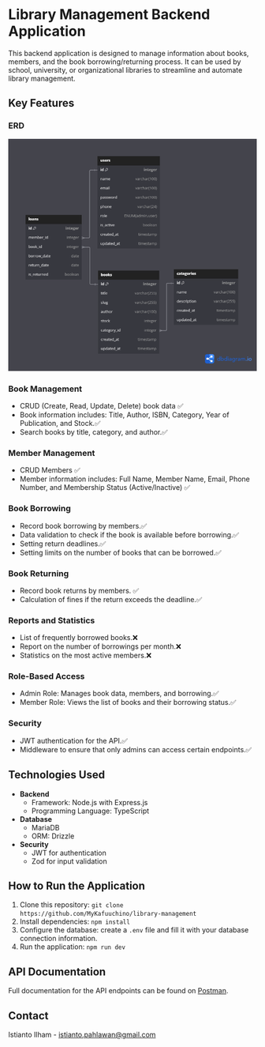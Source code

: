 # Library Management Backend Application

This backend application is designed to manage information about books, members, and the book borrowing/returning process. It can be used by school, university, or organizational libraries to streamline and automate library management.

## Key Features

### ERD

![ERD IMAGE](images/erd.png)

### Book Management

*   CRUD (Create, Read, Update, Delete) book data ✅
*   Book information includes: Title, Author, ISBN, Category, Year of Publication, and Stock.✅
*   Search books by title, category, and author.✅

### Member Management

*   CRUD Members ✅
*   Member information includes: Full Name, Member Name, Email, Phone Number, and Membership Status (Active/Inactive) ✅

### Book Borrowing

*   Record book borrowing by members.✅
*   Data validation to check if the book is available before borrowing.✅
*   Setting return deadlines.✅
*   Setting limits on the number of books that can be borrowed.✅

### Book Returning

*   Record book returns by members. ✅
*   Calculation of fines if the return exceeds the deadline.✅

### Reports and Statistics

*   List of frequently borrowed books.❌
*   Report on the number of borrowings per month.❌
*   Statistics on the most active members.❌

### Role-Based Access

*   Admin Role: Manages book data, members, and borrowing.✅
*   Member Role: Views the list of books and their borrowing status.✅

### Security

*   JWT authentication for the API.✅
*   Middleware to ensure that only admins can access certain endpoints.✅

## Technologies Used

*   **Backend**
    *   Framework: Node.js with Express.js
    *   Programming Language: TypeScript
*   **Database**
    *   MariaDB
    *   ORM: Drizzle
*   **Security**
    *   JWT for authentication
    *   Zod for input validation

## How to Run the Application

1.  Clone this repository: `git clone https://github.com/MyKafuuchino/library-management`
2.  Install dependencies: `npm install`
3.  Configure the database: create a `.env` file and fill it with your database connection information.
4.  Run the application: `npm run dev`

## API Documentation

Full documentation for the API endpoints can be found on [Postman](https://www.postman.com/tridata-kawai-team/my-workspace/collection/bgsui8m/library-management?action=share&creator=31958971).


## Contact

Istianto Ilham - istianto.pahlawan@gmail.com